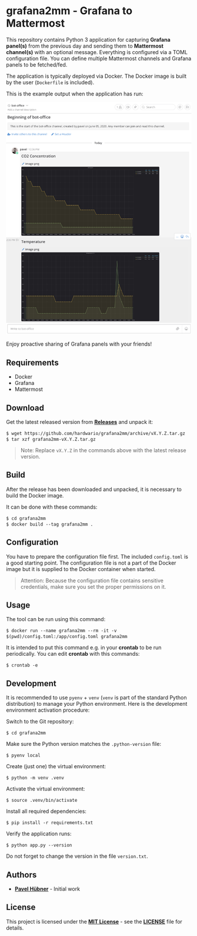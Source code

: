 # grafana2mm - Grafana to Mattermost

This repository contains Python 3 application for capturing **Grafana panel(s)** from the previous day and sending them to **Mattermost channel(s)** with an optional message. Everything is configured via a TOML configuration file. You can define multiple Mattermost channels and Grafana panels to be fetched/fed.

The application is typically deployed via Docker. The Docker image is built by the user (`Dockerfile` is included).

This is the example output when the application has run:

![Mattermost screenshot with Grafana panels](screenshot.png)

Enjoy proactive sharing of Grafana panels with your friends!


## Requirements

* Docker
* Grafana
* Mattermost


## Download

Get the latest released version from [**Releases**](https://github.com/hardwario/grafana2mm/releases) and unpack it:

    $ wget https://github.com/hardwario/grafana2mm/archive/vX.Y.Z.tar.gz
    $ tar xzf grafana2mm-vX.Y.Z.tar.gz

> Note: Replace `vX.Y.Z` in the commands above with the latest release version.


## Build

After the release has been downloaded and unpacked, it is necessary to build the Docker image.

It can be done with these commands:

    $ cd grafana2mm
    $ docker build --tag grafana2mm .


## Configuration

You have to prepare the configuration file first. The included `config.toml` is a good starting point. The configuration file is not a part of the Docker image but it is supplied to the Docker container when started.

> Attention: Because the configuration file contains sensitive credentials, make sure you set the proper permissions on it.


## Usage

The tool can be run using this command:

    $ docker run --name grafana2mm --rm -it -v $(pwd)/config.toml:/app/config.toml grafana2mm

It is intended to put this command e.g. in your **crontab** to be run periodically. You can edit **crontab** with this commands:

    $ crontab -e


## Development

It is recommended to use `pyenv` + `venv` (`venv` is part of the standard Python distribution) to manage your Python environment. Here is the development environment activation procedure:

Switch to the Git repository:

    $ cd grafana2mm

Make sure the Python version matches the `.python-version` file:

    $ pyenv local

Create (just one) the virtual environment:

    $ python -m venv .venv

Activate the virtual environment:

    $ source .venv/bin/activate

Install all required dependencies:

    $ pip install -r requirements.txt

Verify the application runs:

    $ python app.py --version

Do not forget to change the version in the file `version.txt`.


## Authors

* [**Pavel Hübner**](https://github.com/hubpav) - Initial work


## License

This project is licensed under the [**MIT License**](https://opensource.org/licenses/MIT/) - see the [**LICENSE**](https://github.com/hardwario/grafana2mm/blob/master/LICENSE) file for details.
